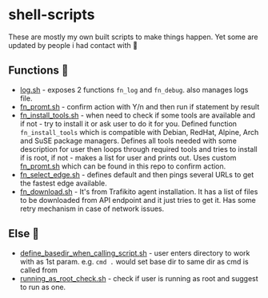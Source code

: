 # shell-scripts
These are mostly my own built scripts to make things happen. Yet some are updated by people i had contact with 🎉
 
## Functions 🧐
- [log.sh](./log.sh) - exposes 2 functions `fn_log` and `fn_debug`. also manages logs file.
- [fn_promt.sh](./fn_promt.sh) - confirm action with Y/n and then run if statement by result
- [fn_install_tools.sh](./fn_install_tools.sh) - when need to check if some tools are available and if not - try to install it or ask user to do it for you. Defined function `fn_install_tools` which is compatible with Debian, RedHat, Alpine, Arch and SuSE package managers. Defines all tools needed with some description for user
then loops through required tools and tries to install if is root, if not - makes a list for user and prints out. Uses custom [fn_promt.sh](./fn_promt.sh) which can be found in this repo to confirm action.
- [fn_select_edge.sh](./fn_select_edge.sh) - defines default and then pings several URLs to get the fastest edge available.
- [fn_download.sh](./fn_download.sh) -  It's from Trafikito agent installation. It has a list of files to be downloaded from API endpoint and it just tries to get it. Has some retry mechanism in case of network issues.

## Else 🤯
- [define_basedir_when_calling_script.sh](./define_basedir_when_calling_script.sh) - user enters directory to work with as 1st param. e.g. `cmd .` would set base dir to same dir as cmd is called from
- [running_as_root_check.sh](./running_as_root_check.sh) - check if user is running as root and suggest to run as one. 
